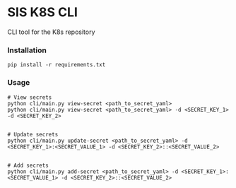 # SIS K8S CLI

CLI tool for the K8s repository

### Installation

```
pip install -r requirements.txt
```

### Usage

```
# View secrets
python cli/main.py view-secret <path_to_secret_yaml>
python cli/main.py view-secret <path_to_secret_yaml> -d <SECRET_KEY_1> -d <SECRET_KEY_2>


# Update secrets
python cli/main.py update-secret <path_to_secret_yaml> -d <SECRET_KEY_1>:<SECRET_VALUE_1> -d <SECRET_KEY_2>::<SECRET_VALUE_2>


# Add secrets
python cli/main.py add-secret <path_to_secret_yaml> -d <SECRET_KEY_1>:<SECRET_VALUE_1> -d <SECRET_KEY_2>::<SECRET_VALUE_2>

```
